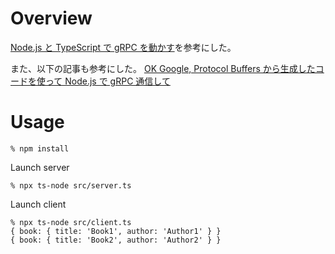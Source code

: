 # Overview

[Node.js と TypeScript で gRPC を動かす](https://qiita.com/daisaru11/items/67366061f7244378639c)を参考にした。

また、以下の記事も参考にした。
[OK Google, Protocol Buffers から生成したコードを使って Node.js で gRPC 通信して](https://engineering.mercari.com/blog/entry/20201216-53796c2494/)

# Usage

```
% npm install
```

Launch server

```
% npx ts-node src/server.ts
```

Launch client

```
% npx ts-node src/client.ts
{ book: { title: 'Book1', author: 'Author1' } }
{ book: { title: 'Book2', author: 'Author2' } }
```
